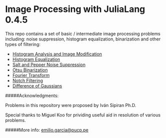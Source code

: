 # Image Processing with JuliaLang 0.4.5

This repo contains a set of basic / intermediate image processing problems including: noise suppression, histogram equalization, binarization and other types of filtering:

- [Histogram Analysis and Image Modification](2_incognita.ipynb)
- [Histogram Equalization](1_galaxia.ipynb)
- [Salt and Pepper Noise Suppression](3_ruido.ipynb)
- [Otsu Binarization](5_huellas.ipynb)
- [Fourier Transform](6_texto.ipynb)
- [Notch Filtering](7_notch.ipynb)
- [Difference of Gaussians](8_mamografia.ipynb)

#####Acknowledgments:

Problems in this repository were proposed by Iván Sipiran Ph.D.

Special thanks to Miguel Koo for prividing useful aid in resolution of various problems.


#####More info:
emilio.garcia@pucp.pe
